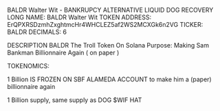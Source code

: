BALDR Walter Wit - BANKRUPCY ALTERNATIVE LIQUID DOG RECOVERY
LONG NAME: BALDR Walter Wit
TOKEN ADDRESS: ErQPXRSDzmhZxghtmcHr4WHCLEZ5af2WS2MCXGk6n2VG
TICKER: BALDR
DECIMALS: 6


DESCRIPTION
BALDR The Troll Token  On Solana
Purpose: Making Sam Bankman Billionnaire Again ( on paper )





TOKENOMICS:

1 Billion IS FROZEN ON SBF ALAMEDA ACCOUNT to make him a (paper) billionnaire again

1 Billion supply, same supply as DOG $WIF HAT 











